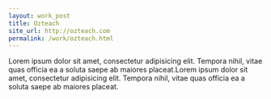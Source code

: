 ```yaml
---
layout: work_post
title: Ozteach 
site_url: http://ozteach.com
permalink: /work/ozteach.html
---
```



Lorem ipsum dolor sit amet, consectetur adipisicing elit. Tempora nihil, vitae quas officia ea a soluta saepe ab maiores placeat.Lorem ipsum dolor sit amet, consectetur adipisicing elit. Tempora nihil, vitae quas officia ea a soluta saepe ab maiores placeat.